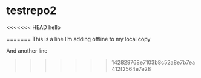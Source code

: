 ﻿# testrepo2

<<<<<<< HEAD
hello

=======
This is a line I’m adding offline to my local copy

And another line


>>>>>>> 142829768e7103b8c52a8e7b7ea412f2564e7e28
